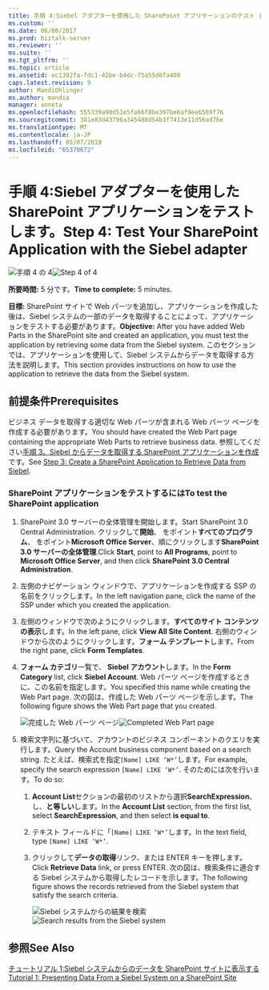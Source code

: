 ```yaml
---
title: 手順 4:Siebel アダプターを使用した SharePoint アプリケーションのテスト |Microsoft Docs
ms.custom: ''
ms.date: 06/08/2017
ms.prod: biztalk-server
ms.reviewer: ''
ms.suite: ''
ms.tgt_pltfrm: ''
ms.topic: article
ms.assetid: ec1392fa-fdc1-42be-b4dc-75a55d8fa400
caps.latest.revision: 9
author: MandiOhlinger
ms.author: mandia
manager: anneta
ms.openlocfilehash: 555339a90d51e5fa66f8be397be6af9eeb589f76
ms.sourcegitcommit: 381e83d43796a345488d54b3f7413e11d56ad7be
ms.translationtype: MT
ms.contentlocale: ja-JP
ms.lasthandoff: 05/07/2019
ms.locfileid: "65370672"
---
```

# <a name="step-4-test-your-sharepoint-application-with-the-siebel-adapter"></a><span data-ttu-id="77d0a-102">手順 4:Siebel アダプターを使用した SharePoint アプリケーションをテストします。</span><span class="sxs-lookup"><span data-stu-id="77d0a-102">Step 4: Test Your SharePoint Application with the Siebel adapter</span></span>
<span data-ttu-id="77d0a-103">![手順 4 の 4](../../adapters-and-accelerators/adapter-oracle-ebs/media/step-4of4.gif "Step_4of4")</span><span class="sxs-lookup"><span data-stu-id="77d0a-103">![Step 4 of 4](../../adapters-and-accelerators/adapter-oracle-ebs/media/step-4of4.gif "Step_4of4")</span></span>  
  
 <span data-ttu-id="77d0a-104">**所要時間:** 5 分です。</span><span class="sxs-lookup"><span data-stu-id="77d0a-104">**Time to complete:** 5 minutes.</span></span>  
  
 <span data-ttu-id="77d0a-105">**目標:** SharePoint サイトで Web パーツを追加し、アプリケーションを作成した後は、Siebel システムの一部のデータを取得することによって、アプリケーションをテストする必要があります。</span><span class="sxs-lookup"><span data-stu-id="77d0a-105">**Objective:** After you have added Web Parts in the SharePoint site and created an application, you must test the application by retrieving some data from the Siebel system.</span></span> <span data-ttu-id="77d0a-106">このセクションでは、アプリケーションを使用して、Siebel システムからデータを取得する方法を説明します。</span><span class="sxs-lookup"><span data-stu-id="77d0a-106">This section provides instructions on how to use the application to retrieve the data from the Siebel system.</span></span>  
  
## <a name="prerequisites"></a><span data-ttu-id="77d0a-107">前提条件</span><span class="sxs-lookup"><span data-stu-id="77d0a-107">Prerequisites</span></span>  
 <span data-ttu-id="77d0a-108">ビジネス データを取得する適切な Web パーツが含まれる Web パーツ ページを作成する必要があります。</span><span class="sxs-lookup"><span data-stu-id="77d0a-108">You should have created the Web Part page containing the appropriate Web Parts to retrieve business data.</span></span> <span data-ttu-id="77d0a-109">参照してください[手順 3。Siebel からデータを取得する SharePoint アプリケーションを作成](../../adapters-and-accelerators/adapter-siebel/step-3-create-a-sharepoint-application-to-retrieve-data-from-siebel.md)です。</span><span class="sxs-lookup"><span data-stu-id="77d0a-109">See [Step 3: Create a SharePoint Application to Retrieve Data from Siebel](../../adapters-and-accelerators/adapter-siebel/step-3-create-a-sharepoint-application-to-retrieve-data-from-siebel.md).</span></span>  
  
### <a name="to-test-the-sharepoint-application"></a><span data-ttu-id="77d0a-110">SharePoint アプリケーションをテストするには</span><span class="sxs-lookup"><span data-stu-id="77d0a-110">To test the SharePoint application</span></span>  
  
1.  <span data-ttu-id="77d0a-111">SharePoint 3.0 サーバーの全体管理を開始します。</span><span class="sxs-lookup"><span data-stu-id="77d0a-111">Start SharePoint 3.0 Central Administration.</span></span> <span data-ttu-id="77d0a-112">クリックして**開始**、 をポイント**すべてのプログラム**、 をポイント**Microsoft Office Server**、順にクリックします**SharePoint 3.0 サーバーの全体管理**.</span><span class="sxs-lookup"><span data-stu-id="77d0a-112">Click **Start**, point to **All Programs**, point to **Microsoft Office Server**, and then click **SharePoint 3.0 Central Administration**.</span></span>  
  
2.  <span data-ttu-id="77d0a-113">左側のナビゲーション ウィンドウで、アプリケーションを作成する SSP の名前をクリックします。</span><span class="sxs-lookup"><span data-stu-id="77d0a-113">In the left navigation pane, click the name of the SSP under which you created the application.</span></span>  
  
3.  <span data-ttu-id="77d0a-114">左側のウィンドウで次のようにクリックします。**すべてのサイト コンテンツの表示**します。</span><span class="sxs-lookup"><span data-stu-id="77d0a-114">In the left pane, click **View All Site Content**.</span></span> <span data-ttu-id="77d0a-115">右側のウィンドウから次のようにクリックします。**フォーム テンプレート**します。</span><span class="sxs-lookup"><span data-stu-id="77d0a-115">From the right pane, click **Form Templates**.</span></span>  
  
4.  <span data-ttu-id="77d0a-116">**フォーム カテゴリ**一覧で、 **Siebel アカウント**します。</span><span class="sxs-lookup"><span data-stu-id="77d0a-116">In the **Form Category** list, click **Siebel Account**.</span></span> <span data-ttu-id="77d0a-117">Web パーツ ページを作成するときに、この名前を指定します。</span><span class="sxs-lookup"><span data-stu-id="77d0a-117">You specified this name while creating the Web Part page.</span></span> <span data-ttu-id="77d0a-118">次の図は、作成した Web パーツ ページを示します。</span><span class="sxs-lookup"><span data-stu-id="77d0a-118">The following figure shows the Web Part page that you created.</span></span>  
  
     <span data-ttu-id="77d0a-119">![完成した Web パーツ ページ](../../adapters-and-accelerators/adapter-siebel/media/a0bfe7af-0246-4f0b-aa0d-0ee084456003.gif "a0bfe7af-0246-4f0b-aa0d-0ee084456003")</span><span class="sxs-lookup"><span data-stu-id="77d0a-119">![Completed Web Part page](../../adapters-and-accelerators/adapter-siebel/media/a0bfe7af-0246-4f0b-aa0d-0ee084456003.gif "a0bfe7af-0246-4f0b-aa0d-0ee084456003")</span></span>  
  
5.  <span data-ttu-id="77d0a-120">検索文字列に基づいて、アカウントのビジネス コンポーネントのクエリを実行します。</span><span class="sxs-lookup"><span data-stu-id="77d0a-120">Query the Account business component based on a search string.</span></span> <span data-ttu-id="77d0a-121">たとえば、検索式を指定`[Name] LIKE ‘W*’`します。</span><span class="sxs-lookup"><span data-stu-id="77d0a-121">For example, specify the search expression `[Name] LIKE ‘W*’`.</span></span> <span data-ttu-id="77d0a-122">そのためには次を行います。</span><span class="sxs-lookup"><span data-stu-id="77d0a-122">To do so:</span></span>  
  
    1.  <span data-ttu-id="77d0a-123">**Account List**セクションの最初のリストから選択**SearchExpression**、し、**と等しい**します。</span><span class="sxs-lookup"><span data-stu-id="77d0a-123">In the **Account List** section, from the first list, select **SearchExpression**, and then select **is equal to**.</span></span>  
  
    2.  <span data-ttu-id="77d0a-124">テキスト フィールドに「`[Name] LIKE ‘W*’`します。</span><span class="sxs-lookup"><span data-stu-id="77d0a-124">In the text field, type `[Name] LIKE ‘W*’`.</span></span>  
  
    3.  <span data-ttu-id="77d0a-125">クリックして**データの取得**リンク、または ENTER キーを押します。</span><span class="sxs-lookup"><span data-stu-id="77d0a-125">Click **Retrieve Data** link, or press ENTER.</span></span> <span data-ttu-id="77d0a-126">次の図は、検索条件に適合する Siebel システムから取得したレコードを示します。</span><span class="sxs-lookup"><span data-stu-id="77d0a-126">The following figure shows the records retrieved from the Siebel system that satisfy the search criteria.</span></span>  
  
         <span data-ttu-id="77d0a-127">![Siebel システムからの結果を検索](../../adapters-and-accelerators/adapter-siebel/media/6c4721ac-c7bc-4626-9ee0-55cf322026cf.gif "6c4721ac-c7bc-4626-9ee0-55cf322026cf")</span><span class="sxs-lookup"><span data-stu-id="77d0a-127">![Search results from the Siebel system](../../adapters-and-accelerators/adapter-siebel/media/6c4721ac-c7bc-4626-9ee0-55cf322026cf.gif "6c4721ac-c7bc-4626-9ee0-55cf322026cf")</span></span>  
  
## <a name="see-also"></a><span data-ttu-id="77d0a-128">参照</span><span class="sxs-lookup"><span data-stu-id="77d0a-128">See Also</span></span>  
 [<span data-ttu-id="77d0a-129">チュートリアル 1:Siebel システムからのデータを SharePoint サイトに表示する</span><span class="sxs-lookup"><span data-stu-id="77d0a-129">Tutorial 1: Presenting Data From a Siebel System on a SharePoint Site</span></span>](../../adapters-and-accelerators/adapter-siebel/tutorial-1-presenting-data-from-a-siebel-system-on-a-sharepoint-site.md)